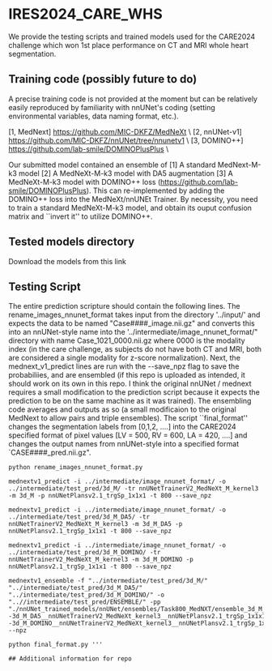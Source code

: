 # IRES2024_CARE_WHS

We provide the testing scripts and trained models used for the CARE2024 challenge which won 1st place performance on CT and MRI whole heart segmentation.

## Training code (possibly future to do)

A precise training code is not provided at the moment but can be relatively easily reproduced by familiarity with nnUNet's coding (setting environmental variables, data naming format, etc.). 

[1, MedNext] https://github.com/MIC-DKFZ/MedNeXt \\ 
[2, nnUNet-v1] https://github.com/MIC-DKFZ/nnUNet/tree/nnunetv1 \\
[3, DOMINO++] https://github.com/lab-smile/DOMINOPlusPlus \\

Our submitted model contained an ensemble of 
[1] A standard MedNext-M-k3 model
[2] A MedNeXt-M-k3 model with DA5 augmentation
[3] A MedNeXt-M-k3 model with DOMINO++ loss (https://github.com/lab-smile/DOMINOPlusPlus). This can re-implemented by adding the DOMINO++ loss into the MedNeXt/nnUNEt Trainer. By necessity, you need to train a standard MedNeXt-M-k3 model, and obtain its ouput confusion matrix and ``invert it'' to utilize DOMINO++. 

## Tested models directory

Download the models from this link

## Testing Script 

The entire prediction scripture should contain the following lines. The rename_images_nnunet_format takes input from the directory '../input/' and expects the data to be named "Case####_image.nii.gz" and converts this into an nnUNet-style name into the '../intermediate/image_nnunet_format/" directory with name Case_1021_0000.nii.gz where 0000 is the modality index (in the care challenge, as subjects do not have both CT and MRI, both are considered a single modality for z-score normalization). Next, the mednext_v1_predict lines are run with the --save_npz flag to save the probabiliies, and are ensembled (if this repo is uploaded as intended, it should work on its own in this repo. I think the original nnUNet / mednext requires a small modification to the prediction script because it expects the prediction to be on the same machine as it was trained). The ensembling code averages and outputs as so (a small modificaion to the original MedNext to allow pairs and triple ensembles). The script ``final_format'' changes the segmentation labels from [0,1,2, ....] into the CARE2024 specified format of pixel values [LV = 500, RV = 600, LA = 420, ....] and changes the output names from nnUNet-style into a specified format `CASE####_pred.nii.gz". 

```
python rename_images_nnunet_format.py

mednextv1_predict -i ../intermediate/image_nnunet_format/ -o ../intermediate/test_pred/3d_M/ -tr nnUNetTrainerV2_MedNeXt_M_kernel3 -m 3d_M -p nnUNetPlansv2.1_trgSp_1x1x1 -t 800 --save_npz

mednextv1_predict -i ../intermediate/image_nnunet_format/ -o ../intermediate/test_pred/3d_M_DA5/ -tr nnUNetTrainerV2_MedNeXt_M_kernel3 -m 3d_M_DA5 -p nnUNetPlansv2.1_trgSp_1x1x1 -t 800 --save_npz

mednextv1_predict -i ../intermediate/image_nnunet_format/ -o ../intermediate/test_pred/3d_M_DOMINO/ -tr nnUNetTrainerV2_MedNeXt_M_kernel3 -m 3d_M_DOMINO -p nnUNetPlansv2.1_trgSp_1x1x1 -t 800 --save_npz

mednextv1_ensemble -f "../intermediate/test_pred/3d_M/" "../intermediate/test_pred/3d_M_DA5/" "../intermediate/test_pred/3d_M_DOMINO/" -o "..//intermediate/test_pred/ENSEMBLE/" -pp "./nnUNet_trained_models/nnUNet/ensembles/Task800_MedNXT/ensemble_3d_M__nnUNetTrainerV2_MedNeXt_kernel3__nnUNetPlansv2.1_trgSp_1x1x1--3d_M_DA5__nnUNetTrainerV2_MedNeXt_kernel3__nnUNetPlansv2.1_trgSp_1x1x1--3d_M_DOMINO__nnUNetTrainerV2_MedNeXt_kernel3__nnUNetPlansv2.1_trgSp_1x1x1/postprocessing.json" --npz

python final_format.py '''

## Additional information for repo



